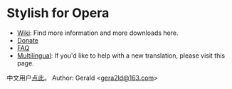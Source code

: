 Stylish for Opera
===

* [Wiki](http://github.com/gera2ld/Stylish-for-Maxthon/wiki): Find more information and more downloads here.
* [Donate](https://me.alipay.com/gera2ld)
* [FAQ](http://github.com/gera2ld/Stylish-for-Maxthon/wiki/FAQ)
* [Multilingual](http://github.com/gera2ld/Stylish-for-Maxthon/wiki/i18n): If you'd like to help with a new translation, please visit this page.

中文用户[点此](http://lonelyatom.diandian.com/addons/maxthon/stylish-zh)。
Author: Gerald \<gera2ld@163.com\>
